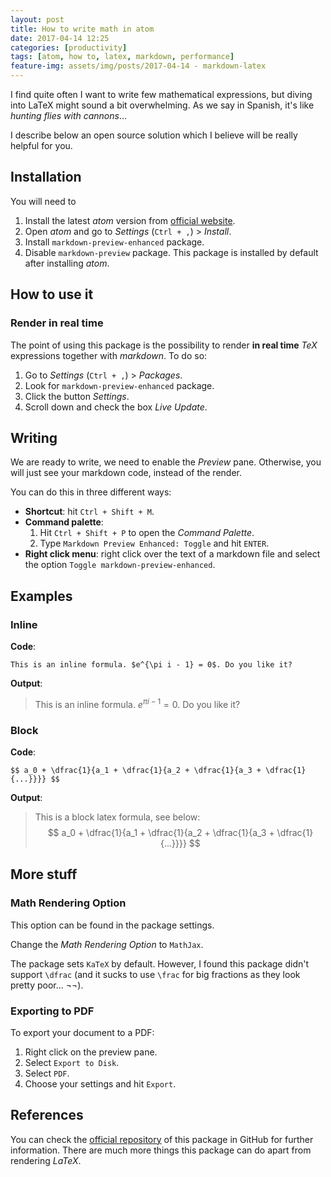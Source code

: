 ```yaml
---
layout: post
title: How to write math in atom
date: 2017-04-14 12:25
categories: [productivity]
tags: [atom, how to, latex, markdown, performance]
feature-img: assets/img/posts/2017-04-14 - markdown-latex
---
```

I find quite often I want to write few mathematical expressions, but diving into LaTeX might sound a bit overwhelming. As we say in Spanish, it's like _hunting flies with cannons_...

I describe below an open source solution which I believe will be really helpful for you.



## Installation

You will need to

1. Install the latest _atom_ version from <a href="https://atom.io/">official website</a>.
2. Open _atom_ and go to _Settings_ (`Ctrl + ,`) > _Install_.
3. Install `markdown-preview-enhanced` package.
4. Disable `markdown-preview` package. This package is installed by default after installing _atom_.



## How to use it

### Render in real time

The point of using this package is the possibility to render **in real time** _TeX_ expressions together with _markdown_. To do so:

1. Go to _Settings_ (`Ctrl + ,`) > _Packages_.
2. Look for `markdown-preview-enhanced` package.
3. Click the button _Settings_.
4. Scroll down and check the box _Live Update_.



## Writing

We are ready to write, we need to enable the _Preview_ pane. Otherwise, you will just see your markdown code, instead of the render.

You can do this in three different ways:
* **Shortcut**: hit `Ctrl + Shift + M`.
* **Command palette**:
  1. Hit `Ctrl + Shift + P` to open the _Command Palette_.
 	2. Type `Markdown Preview Enhanced: Toggle` and hit `ENTER`.
* **Right click menu**: right click over the text of a markdown file and select the option `Toggle markdown-preview-enhanced`.



## Examples

### Inline

**Code**:
```
This is an inline formula. $e^{\pi i - 1} = 0$. Do you like it?
```

**Output**:
> This is an inline formula. $e^{\pi i - 1} = 0$. Do you like it?

### Block

**Code**:
```
$$ a_0 + \dfrac{1}{a_1 + \dfrac{1}{a_2 + \dfrac{1}{a_3 + \dfrac{1}{...}}}} $$
```

**Output**:

> This is a block latex formula, see below:
$$
a_0 + \dfrac{1}{a_1 + \dfrac{1}{a_2 + \dfrac{1}{a_3 + \dfrac{1}{...}}}}
$$



## More stuff

### Math Rendering Option
This option can be found in the package settings.

Change the _Math Rendering Option_ to `MathJax`.

The package sets `KaTeX` by default. However, I found this package didn't support `\dfrac` (and it sucks to use `\frac` for big fractions as they look pretty poor... ¬¬).



### Exporting to PDF

To export your document to a PDF:

1. Right click on the preview pane.
2. Select `Export to Disk`.
3. Select `PDF`.
4. Choose your settings and hit `Export`.



## References

You can check the <a href="https://atom.io/packages/markdown-preview-enhanced">official repository</a> of this package in GitHub for further information. There are much more things this package can do apart from rendering _LaTeX_.